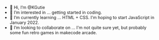 - 👋 Hi, I’m @KGutie
- 👀 I’m interested in ... getting started in coding. 
- 🌱 I’m currently learning ... HTML + CSS. I'm hoping to start JavaScript in January 2022. 
- 💞️ I’m looking to collaborate on ... I'm not quite sure yet, but probably some fun retro games in makecode arcade.

<!---
KGutie/KGutie is a ✨ special ✨ repository because its `README.md` (this file) appears on your GitHub profile.
You can click the Preview link to take a look at your changes.
--->
